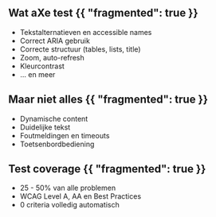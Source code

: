 ## Wat aXe test {{ "fragmented": true }}
- Tekstalternatieven en accessible names
- Correct ARIA gebruik
- Correcte structuur (tables, lists, title)
- Zoom, auto-refresh
- Kleurcontrast
- ... en meer

## Maar niet alles {{ "fragmented": true }}

- Dynamische content
- Duidelijke tekst
- Foutmeldingen en timeouts
- Toetsenbordbediening

## Test coverage {{ "fragmented": true }}

- 25 - 50% van alle problemen
- WCAG Level A, AA en Best Practices
- 0 criteria volledig automatisch